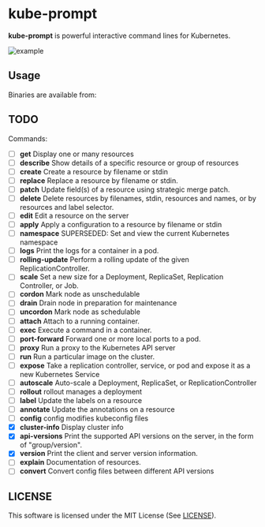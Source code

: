 # kube-prompt

**kube-prompt** is powerful interactive command lines for Kubernetes.

![example](./_resources/kube-prompt.gif)

## Usage

Binaries are available from:

## TODO

Commands:

* [ ] **get**            Display one or many resources
* [ ] **describe**       Show details of a specific resource or group of resources
* [ ] **create**         Create a resource by filename or stdin
* [ ] **replace**        Replace a resource by filename or stdin.
* [ ] **patch**          Update field(s) of a resource using strategic merge patch.
* [ ] **delete**         Delete resources by filenames, stdin, resources and names, or by resources and label selector.
* [ ] **edit**           Edit a resource on the server
* [ ] **apply**          Apply a configuration to a resource by filename or stdin
* [ ] **namespace**      SUPERSEDED: Set and view the current Kubernetes namespace
* [ ] **logs**           Print the logs for a container in a pod.
* [ ] **rolling-update** Perform a rolling update of the given ReplicationController.
* [ ] **scale**          Set a new size for a Deployment, ReplicaSet, Replication Controller, or Job.
* [ ] **cordon**         Mark node as unschedulable
* [ ] **drain**          Drain node in preparation for maintenance
* [ ] **uncordon**       Mark node as schedulable
* [ ] **attach**         Attach to a running container.
* [ ] **exec**           Execute a command in a container.
* [ ] **port-forward**   Forward one or more local ports to a pod.
* [ ] **proxy**          Run a proxy to the Kubernetes API server
* [ ] **run**            Run a particular image on the cluster.
* [ ] **expose**         Take a replication controller, service, or pod and expose it as a new Kubernetes Service
* [ ] **autoscale**      Auto-scale a Deployment, ReplicaSet, or ReplicationController
* [ ] **rollout**        rollout manages a deployment
* [ ] **label**          Update the labels on a resource
* [ ] **annotate**       Update the annotations on a resource
* [ ] **config**         config modifies kubeconfig files
* [x] **cluster-info**   Display cluster info
* [x] **api-versions**   Print the supported API versions on the server, in the form of "group/version".
* [x] **version**        Print the client and server version information.
* [ ] **explain**        Documentation of resources.
* [ ] **convert**        Convert config files between different API versions

## LICENSE

This software is licensed under the MIT License (See [LICENSE](./LICENSE)).
